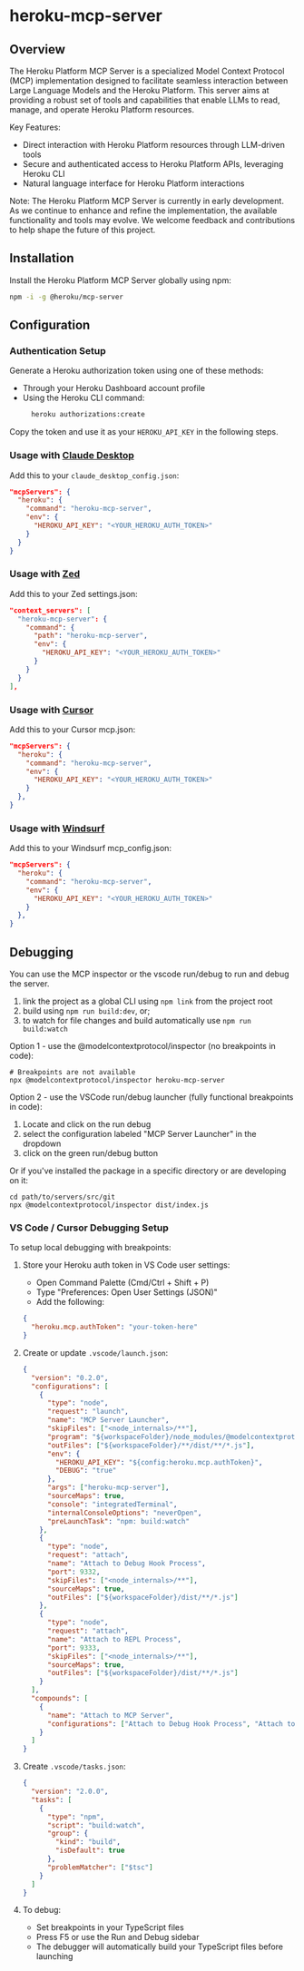 # heroku-mcp-server

## Overview

The Heroku Platform MCP Server is a specialized Model Context Protocol (MCP) implementation designed to facilitate
seamless interaction between Large Language Models and the Heroku Platform. This server aims at providing a robust set
of tools and capabilities that enable LLMs to read, manage, and operate Heroku Platform resources.

Key Features:

- Direct interaction with Heroku Platform resources through LLM-driven tools
- Secure and authenticated access to Heroku Platform APIs, leveraging Heroku CLI
- Natural language interface for Heroku Platform interactions

Note: The Heroku Platform MCP Server is currently in early development. As we continue to enhance and refine the
implementation, the available functionality and tools may evolve. We welcome feedback and contributions to help shape
the future of this project.

## Installation

Install the Heroku Platform MCP Server globally using npm:

```sh
npm -i -g @heroku/mcp-server
```

## Configuration

### Authentication Setup

Generate a Heroku authorization token using one of these methods:

- Through your Heroku Dashboard account profile
- Using the Heroku CLI command:
  ```sh
    heroku authorizations:create
  ```

Copy the token and use it as your `HEROKU_API_KEY` in the following steps.

### Usage with [Claude Desktop](https://claude.ai/download)

Add this to your `claude_desktop_config.json`:

```json
"mcpServers": {
  "heroku": {
    "command": "heroku-mcp-server",
    "env": {
      "HEROKU_API_KEY": "<YOUR_HEROKU_AUTH_TOKEN>"
    }
  }
}
```

### Usage with [Zed](https://github.com/zed-industries/zed)

Add this to your Zed settings.json:

```json
"context_servers": [
  "heroku-mcp-server": {
    "command": {
      "path": "heroku-mcp-server",
      "env": {
        "HEROKU_API_KEY": "<YOUR_HEROKU_AUTH_TOKEN>"
      }
    }
  }
],
```

### Usage with [Cursor](https://www.cursor.com/)

Add this to your Cursor mcp.json:

```json
"mcpServers": {
  "heroku": {
    "command": "heroku-mcp-server",
    "env": {
      "HEROKU_API_KEY": "<YOUR_HEROKU_AUTH_TOKEN>"
    }
  },
}
```
### Usage with [Windsurf](https://www.windsurf.com/)

Add this to your Windsurf mcp_config.json:

```json
"mcpServers": {
  "heroku": {
    "command": "heroku-mcp-server",
    "env": {
      "HEROKU_API_KEY": "<YOUR_HEROKU_AUTH_TOKEN>"
    }
  },
}
```

## Debugging

You can use the MCP inspector or the vscode run/debug to run and debug the server.

1. link the project as a global CLI using `npm link` from the project root
2. build using `npm run build:dev`, or;
3. to watch for file changes and build automatically use `npm run build:watch`

Option 1 - use the @modelcontextprotocol/inspector (no breakpoints in code):

```
# Breakpoints are not available
npx @modelcontextprotocol/inspector heroku-mcp-server
```

Option 2 - use the VSCode run/debug launcher (fully functional breakpoints in code):

1. Locate and click on the run debug
2. select the configuration labeled "MCP Server Launcher" in the dropdown
3. click on the green run/debug button

Or if you've installed the package in a specific directory or are developing on it:

```
cd path/to/servers/src/git
npx @modelcontextprotocol/inspector dist/index.js
```

### VS Code / Cursor Debugging Setup

To setup local debugging with breakpoints:

1. Store your Heroku auth token in VS Code user settings:

   - Open Command Palette (Cmd/Ctrl + Shift + P)
   - Type "Preferences: Open User Settings (JSON)"
   - Add the following:

   ```json
   {
     "heroku.mcp.authToken": "your-token-here"
   }
   ```

2. Create or update `.vscode/launch.json`:

   ```json
   {
     "version": "0.2.0",
     "configurations": [
       {
         "type": "node",
         "request": "launch",
         "name": "MCP Server Launcher",
         "skipFiles": ["<node_internals>/**"],
         "program": "${workspaceFolder}/node_modules/@modelcontextprotocol/inspector/bin/cli.js",
         "outFiles": ["${workspaceFolder}/**/dist/**/*.js"],
         "env": {
           "HEROKU_API_KEY": "${config:heroku.mcp.authToken}",
           "DEBUG": "true"
         },
         "args": ["heroku-mcp-server"],
         "sourceMaps": true,
         "console": "integratedTerminal",
         "internalConsoleOptions": "neverOpen",
         "preLaunchTask": "npm: build:watch"
       },
       {
         "type": "node",
         "request": "attach",
         "name": "Attach to Debug Hook Process",
         "port": 9332,
         "skipFiles": ["<node_internals>/**"],
         "sourceMaps": true,
         "outFiles": ["${workspaceFolder}/dist/**/*.js"]
       },
       {
         "type": "node",
         "request": "attach",
         "name": "Attach to REPL Process",
         "port": 9333,
         "skipFiles": ["<node_internals>/**"],
         "sourceMaps": true,
         "outFiles": ["${workspaceFolder}/dist/**/*.js"]
       }
     ],
     "compounds": [
       {
         "name": "Attach to MCP Server",
         "configurations": ["Attach to Debug Hook Process", "Attach to REPL Process"]
       }
     ]
   }
   ```

3. Create `.vscode/tasks.json`:

   ```json
   {
     "version": "2.0.0",
     "tasks": [
       {
         "type": "npm",
         "script": "build:watch",
         "group": {
           "kind": "build",
           "isDefault": true
         },
         "problemMatcher": ["$tsc"]
       }
     ]
   }
   ```

4. To debug:
   - Set breakpoints in your TypeScript files
   - Press F5 or use the Run and Debug sidebar
   - The debugger will automatically build your TypeScript files before launching
